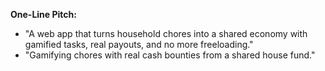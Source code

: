 **One-Line Pitch:**
- "A web app that turns household chores into a shared economy with gamified tasks, real payouts, and no more freeloading."
- "Gamifying chores with real cash bounties from a shared house fund."

